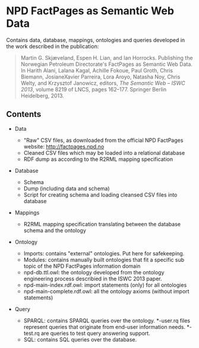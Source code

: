 # NPD FactPages as Semantic Web Data

Contains data, database, mappings, ontologies and queries developed in the work described in the publication:

> Martin G. Skjæveland, Espen H. Lian, and Ian Horrocks. Publishing the Norwegian Petroleum Directorate's FactPages as Semantic Web Data. In Harith Alani, Lalana Kagal, Achille Fokoue, Paul Groth, Chris Biemann, JosianeXavier Parreira, Lora Aroyo, Natasha Noy, Chris Welty, and Krzysztof Janowicz, editors, *The Semantic Web – ISWC 2013*, volume 8219 of LNCS, pages 162–177. Springer Berlin Heidelberg, 2013.


## Contents

* Data
  * "Raw" CSV files, as downloaded from the official NPD FactPages website: http://factpages.npd.no
  * Cleaned CSV files which may be loaded into a relational database
  * RDF dump as according to the R2RML mapping specification

* Database
  * Schema
  * Dump (including data and schema)
  * Script for creating schema and loading cleansed CSV files into database

* Mappings
  * R2RML mapping specification translating between the database schema and the ontology

* Ontology
  * Imports: contains "external" ontologies. Put here for safekeeping.
  * Modules: contains manually built ontologies that fit a specific sub topic of the NPD FactPages information domain
  * npd-db.ttl.owl: the ontology developed from the ontology engineering process describied in the ISWC 2013 paper. 
  * npd-main-index.rdf.owl: import statements (only) for all ontologies
  * npd-main-complete.rdf.owl: all the ontology axioms (without import statements)

* Query
  * SPARQL: contains SPARQL queries over the ontology. *-user.rq files represent queries that originate from end-user information needs. *-test.rq are queries to test query answering support.
  * SQL: contains SQL queries over the database. 